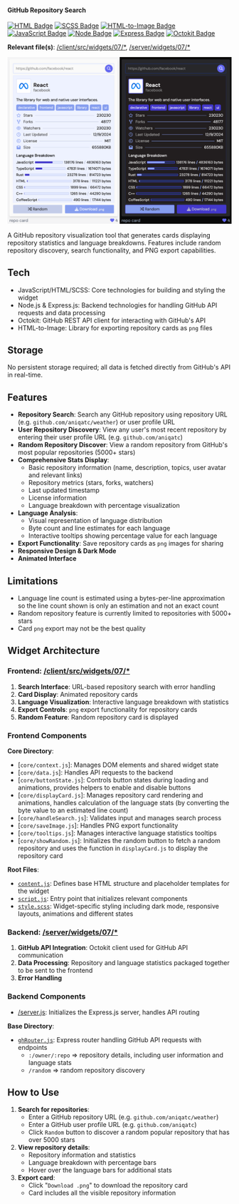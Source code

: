 #### GitHub Repository Search

[![HTML Badge](https://img.shields.io/badge/HTML-6366F1)](https://github.com/aniqatc/playground)
[![SCSS Badge](https://img.shields.io/badge/SCSS-6366F1)](https://github.com/aniqatc/playground)
[![HTML-to-Image Badge](https://img.shields.io/badge/html2image-6366F1)](https://github.com/aniqatc/playground)
[![JavaScript Badge](https://img.shields.io/badge/JavaScript-6366F1)](https://github.com/aniqatc/playground)
[![Node Badge](https://img.shields.io/badge/Node-6366F1)](https://github.com/aniqatc/playground)
[![Express Badge](https://img.shields.io/badge/Express-6366F1)](https://github.com/aniqatc/playground)
[![Octokit Badge](https://img.shields.io/badge/Octokit-6366F1)](https://github.com/aniqatc/playground)

**Relevant file(s)**: [/client/src/widgets/07/\*](../../client/src/widgets/07/), [/server/widgets/07/\*](../../server/widgets/07/)

<a href="https://playground.aniqa.dev/"><img src="/docs/screenshots/widget-07_v1.png"></a>

A GitHub repository visualization tool that generates cards displaying repository statistics and language breakdowns. Features include random repository discovery, search functionality, and PNG export capabilities.

## Tech

- JavaScript/HTML/SCSS: Core technologies for building and styling the widget
- Node.js & Express.js: Backend technologies for handling GitHub API requests and data processing
- Octokit: GitHub REST API client for interacting with GitHub's API
- HTML-to-Image: Library for exporting repository cards as `png` files

## Storage

No persistent storage required; all data is fetched directly from GitHub's API in real-time.

## Features

- **Repository Search**: Search any GitHub repository using repository URL (e.g. `github.com/aniqatc/weather`) or user profile URL
- **User Repository Discovery**: View any user's most recent repository by entering their user profile URL (e.g. `github.com/aniqatc`)
- **Random Repository Discover**: View a random repository from GitHub's most popular repositories (5000+ stars)
- **Comprehensive Stats Display**:
  - Basic repository information (name, description, topics, user avatar and relevant links)
  - Repository metrics (stars, forks, watchers)
  - Last updated timestamp
  - License information
  - Language breakdown with percentage visualization
- **Language Analysis**:
  - Visual representation of language distribution
  - Byte count and line estimates for each language
  - Interactive tooltips showing percentage value for each language
- **Export Functionality**: Save repository cards as `png` images for sharing
- **Responsive Design & Dark Mode**
- **Animated Interface**

## Limitations

- Language line count is estimated using a bytes-per-line approximation so the line count shown is only an estimation and not an exact count
- Random repository feature is currently limited to repositories with 5000+ stars
- Card `png` export may not be the best quality

## Widget Architecture

### Frontend: [/client/src/widgets/07/\*](../../client/src/widgets/07/)

1. **Search Interface**: URL-based repository search with error handling
2. **Card Display**: Animated repository cards
3. **Language Visualization**: Interactive language breakdown with statistics
4. **Export Controls**: `png` export functionality for repository cards
5. **Random Feature**: Random repository card is displayed

### Frontend Components

**Core Directory**:
- [`core/context.js`]: Manages DOM elements and shared widget state
- [`core/data.js`]: Handles API requests to the backend
- [`core/buttonState.js`]: Controls button states during loading and animations, provides helpers to enable and disable buttons
- [`core/displayCard.js`]: Manages repository card rendering and animations, handles calculation of the language stats (by converting the byte value to an estimated line count)
- [`core/handleSearch.js`]: Validates input and manages search process
- [`core/saveImage.js`]: Handles PNG export functionality
- [`core/tooltips.js`]: Manages interactive language statistics tooltips
- [`core/showRandom.js`]: Initializes the random button to fetch a random repository and uses the function in `displayCard.js` to display the repository card

**Root Files**:
- [`content.js`](/client/src/widgets/07/content.js): Defines base HTML structure and placeholder templates for the widget
- [`script.js`](/client/src/widgets/07/script.js): Entry point that initializes relevant components
- [`style.scss`](/client/src/widgets/07/style.scss): Widget-specific styling including dark mode, responsive layouts, animations and different states

### Backend: [/server/widgets/07/\*](../../server/widgets/07/)

1. **GitHub API Integration**: Octokit client used for GitHub API communication
2. **Data Processing**: Repository and language statistics packaged together to be sent to the frontend
3. **Error Handling**

### Backend Components

- [/server.js](/server.js): Initializes the Express.js server, handles API routing

**Base Directory**:
- [`ghRouter.js`](/server/widgets/07/ghRouter.js): Express router handling GitHub API requests with endpoints
  - `:/owner/:repo` => repository details, including user information and language stats
  - `/random` => random repository discovery

## How to Use

1. **Search for repositories**:
   - Enter a GitHub repository URL (e.g. `github.com/aniqatc/weather`)
   - Enter a GitHub user profile URL (e.g. `github.com/aniqatc`)
   - Click `Random` button to discover a random popular repository that has over 5000 stars
2. **View repository details**:
   - Repository information and statistics
   - Language breakdown with percentage bars
   - Hover over the language bars for additional stats
3. **Export card**:
   - Click "`Download .png`" to download the repository card
   - Card includes all the visible repository information
